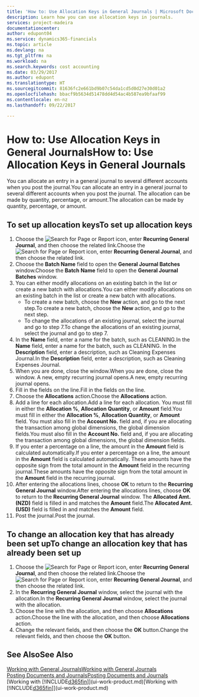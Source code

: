 ```yaml
---
title: 'How to: Use Allocation Keys in General Journals | Microsoft Docs'
description: Learn how you can use allocation keys in journals.
services: project-madeira
documentationcenter: 
author: edupont04
ms.service: dynamics365-financials
ms.topic: article
ms.devlang: na
ms.tgt_pltfrm: na
ms.workload: na
ms.search.keywords: cost accounting
ms.date: 03/29/2017
ms.author: edupont
ms.translationtype: HT
ms.sourcegitcommit: 81636fc2e661bd9b07c54da1cd5d0d27e30d01a2
ms.openlocfilehash: bbacf9b5634d51478dd4d54ac4b587ea9bfaaf99
ms.contentlocale: en-nz
ms.lasthandoff: 09/22/2017

---
```

# <a name="how-to-use-allocation-keys-in-general-journals"></a><span data-ttu-id="cebb2-103">How to: Use Allocation Keys in General Journals</span><span class="sxs-lookup"><span data-stu-id="cebb2-103">How to: Use Allocation Keys in General Journals</span></span>
<span data-ttu-id="cebb2-104">You can allocate an entry in a general journal to several different accounts when you post the journal.</span><span class="sxs-lookup"><span data-stu-id="cebb2-104">You can allocate an entry in a general journal to several different accounts when you post the journal.</span></span> <span data-ttu-id="cebb2-105">The allocation can be made by quantity, percentage, or amount.</span><span class="sxs-lookup"><span data-stu-id="cebb2-105">The allocation can be made by quantity, percentage, or amount.</span></span>

## <a name="to-set-up-allocation-keys"></a><span data-ttu-id="cebb2-106">To set up allocation keys</span><span class="sxs-lookup"><span data-stu-id="cebb2-106">To set up allocation keys</span></span>
1. <span data-ttu-id="cebb2-107">Choose the ![Search for Page or Report](media/ui-search/search_small.png "Search for Page or Report icon") icon, enter **Recurring General Journal**, and then choose the related link.</span><span class="sxs-lookup"><span data-stu-id="cebb2-107">Choose the ![Search for Page or Report](media/ui-search/search_small.png "Search for Page or Report icon") icon, enter **Recurring General Journal**, and then choose the related link.</span></span>
2. <span data-ttu-id="cebb2-108">Choose the **Batch Name** field to open the **General Journal Batches** window.</span><span class="sxs-lookup"><span data-stu-id="cebb2-108">Choose the **Batch Name** field to open the **General Journal Batches** window.</span></span>
3. <span data-ttu-id="cebb2-109">You can either modify allocations on an existing batch in the list or create a new batch with allocations.</span><span class="sxs-lookup"><span data-stu-id="cebb2-109">You can either modify allocations on an existing batch in the list or create a new batch with allocations.</span></span>
   * <span data-ttu-id="cebb2-110">To create a new batch, choose the **New** action, and go to the next step.</span><span class="sxs-lookup"><span data-stu-id="cebb2-110">To create a new batch, choose the **New** action, and go to the next step.</span></span>
   * <span data-ttu-id="cebb2-111">To change the allocations of an existing journal, select the journal and go to step 7.</span><span class="sxs-lookup"><span data-stu-id="cebb2-111">To change the allocations of an existing journal, select the journal and go to step 7.</span></span>    
4. <span data-ttu-id="cebb2-112">In the **Name** field, enter a name for the batch, such as CLEANING.</span><span class="sxs-lookup"><span data-stu-id="cebb2-112">In the **Name** field, enter a name for the batch, such as CLEANING.</span></span> <span data-ttu-id="cebb2-113">In the **Description** field, enter a description, such as Cleaning Expenses Journal.</span><span class="sxs-lookup"><span data-stu-id="cebb2-113">In the **Description** field, enter a description, such as Cleaning Expenses Journal.</span></span>
5. <span data-ttu-id="cebb2-114">When you are done, close the window.</span><span class="sxs-lookup"><span data-stu-id="cebb2-114">When you are done, close the window.</span></span> <span data-ttu-id="cebb2-115">A new, empty recurring journal opens.</span><span class="sxs-lookup"><span data-stu-id="cebb2-115">A new, empty recurring journal opens.</span></span>
6. <span data-ttu-id="cebb2-116">Fill in the fields on the line.</span><span class="sxs-lookup"><span data-stu-id="cebb2-116">Fill in the fields on the line.</span></span>
7. <span data-ttu-id="cebb2-117">Choose the **Allocations** action.</span><span class="sxs-lookup"><span data-stu-id="cebb2-117">Choose the **Allocations** action.</span></span>
8. <span data-ttu-id="cebb2-118">Add a line for each allocation.</span><span class="sxs-lookup"><span data-stu-id="cebb2-118">Add a line for each allocation.</span></span> <span data-ttu-id="cebb2-119">You must fill in either the **Allocation %**, **Allocation Quantity**, or **Amount** field.</span><span class="sxs-lookup"><span data-stu-id="cebb2-119">You must fill in either the **Allocation %**, **Allocation Quantity**, or **Amount** field.</span></span> <span data-ttu-id="cebb2-120">You must also fill in the **Account No.** field and, if you are allocating the transaction among global dimensions, the global dimension fields.</span><span class="sxs-lookup"><span data-stu-id="cebb2-120">You must also fill in the **Account No.** field and, if you are allocating the transaction among global dimensions, the global dimension fields.</span></span>
9. <span data-ttu-id="cebb2-121">If you enter a percentage on a line, the amount in the **Amount** field is calculated automatically.</span><span class="sxs-lookup"><span data-stu-id="cebb2-121">If you enter a percentage on a line, the amount in the **Amount** field is calculated automatically.</span></span> <span data-ttu-id="cebb2-122">These amounts have the opposite sign from the total amount in the **Amount** field in the recurring journal.</span><span class="sxs-lookup"><span data-stu-id="cebb2-122">These amounts have the opposite sign from the total amount in the **Amount** field in the recurring journal.</span></span>
10. <span data-ttu-id="cebb2-123">After entering the allocations lines, choose **OK** to return to the **Recurring General Journal** window.</span><span class="sxs-lookup"><span data-stu-id="cebb2-123">After entering the allocations lines, choose **OK** to return to the **Recurring General Journal** window.</span></span> <span data-ttu-id="cebb2-124">The **Allocated Amt. (NZD)** field is filled in and matches the **Amount** field.</span><span class="sxs-lookup"><span data-stu-id="cebb2-124">The **Allocated Amt. (USD)** field is filled in and matches the **Amount** field.</span></span>
11. <span data-ttu-id="cebb2-125">Post the journal.</span><span class="sxs-lookup"><span data-stu-id="cebb2-125">Post the journal.</span></span>

## <a name="to-change-an-allocation-key-that-has-already-been-set-up"></a><span data-ttu-id="cebb2-126">To change an allocation key that has already been set up</span><span class="sxs-lookup"><span data-stu-id="cebb2-126">To change an allocation key that has already been set up</span></span>
1. <span data-ttu-id="cebb2-127">Choose the ![Search for Page or Report](media/ui-search/search_small.png "Search for Page or Report icon") icon, enter **Recurring General Journal**, and then choose the related link.</span><span class="sxs-lookup"><span data-stu-id="cebb2-127">Choose the ![Search for Page or Report](media/ui-search/search_small.png "Search for Page or Report icon") icon, enter **Recurring General Journal**, and then choose the related link.</span></span>
2. <span data-ttu-id="cebb2-128">In the **Recurring General Journal** window, select the journal with the allocation.</span><span class="sxs-lookup"><span data-stu-id="cebb2-128">In the **Recurring General Journal** window, select the journal with the allocation.</span></span>
3. <span data-ttu-id="cebb2-129">Choose the line with the allocation, and then choose **Allocations** action.</span><span class="sxs-lookup"><span data-stu-id="cebb2-129">Choose the line with the allocation, and then choose **Allocations** action.</span></span>
4. <span data-ttu-id="cebb2-130">Change the relevant fields, and then choose the **OK** button.</span><span class="sxs-lookup"><span data-stu-id="cebb2-130">Change the relevant fields, and then choose the **OK** button.</span></span>

## <a name="see-also"></a><span data-ttu-id="cebb2-131">See Also</span><span class="sxs-lookup"><span data-stu-id="cebb2-131">See Also</span></span>
[<span data-ttu-id="cebb2-132">Working with General Journals</span><span class="sxs-lookup"><span data-stu-id="cebb2-132">Working with General Journals</span></span>](ui-work-general-journals.md)  
[<span data-ttu-id="cebb2-133">Posting Documents and Journals</span><span class="sxs-lookup"><span data-stu-id="cebb2-133">Posting Documents and Journals</span></span>](ui-post-documents-journals.md)  
<span data-ttu-id="cebb2-134">[Working with [!INCLUDE[d365fin](includes/d365fin_md.md)]](ui-work-product.md)</span><span class="sxs-lookup"><span data-stu-id="cebb2-134">[Working with [!INCLUDE[d365fin](includes/d365fin_md.md)]](ui-work-product.md)</span></span>

